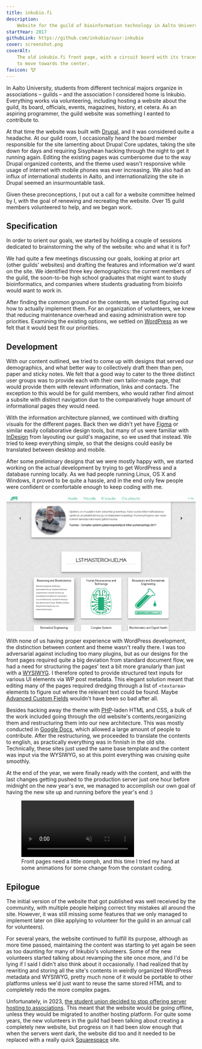 ```yaml
---
title: inkubio.fi
description:
    Website for the guild of bioinformation technology in Aalto University
startYear: 2017
githubLink: https://github.com/inkubio/suur-inkubio
cover: screenshot.png
coverAlt:
    The old inkubio.fi front page, with a circuit board with its traces animated
    to move towards the center.
favicon: 🐮
---
```


In Aalto University, students from different technical majors organize in
associations – guilds – and the association I considered home is Inkubio.
Everything works via volunteering, including hosting a website about the guild,
its board, officials, events, magazines, history, et cetera. As an aspiring
programmer, the guild website was something I eanted to contribute to.

At that time the website was built with [Drupal](https://new.drupal.org/home),
and it was considered quite a headache. At our guild room, I occasionally heard
the board member responsible for the site lamenting about Drupal Core updates,
taking the site down for days and requiring Sisyphean hacking through the night
to get it running again. Editing the existing pages was cumbersome due to the
way Drupal organized contents, and the theme used wasn't responsive while usage
of internet with mobile phones was ever increasing. We also had an influx of
international students in Aalto, and internationalizing the site in Drupal
seemed an insurmountable task.

Given these preconceptions, I put out a call for a website committee helmed by
I, with the goal of renewing and recreating the website. Over 15 guild members
volunteered to help, and we began work.

## Specification

In order to orient our goals, we started by holding a couple of sessions
dedicated to brainstorming the why of the website: who and what it is for?

We had quite a few meetings discussing our goals, looking at prior art (other
guilds' websites) and drafting the features and information we'd want on the
site. We identified three key demographics: the current members of the guild,
the soon-to-be high school graduates that might want to study bioinformatics,
and companies where students graduating from bioinfo would want to work in.

After finding the common ground on the contents, we started figuring out how to
actually implement them. For an organization of volunteers, we knew that
reducing maintenance overhead and easing administration were top priorities.
Examining the existing options, we settled on
[WordPress](https://wordpress.org/) as we felt that it would best fit our
priorities.

## Development

With our content outlined, we tried to come up with designs that served our
demographics, and what better way to collectively draft them than pen, paper and
sticky notes. We felt that a good way to cater to the three distinct user groups
was to provide each with their own tailor-made page, that would provide them
with relevant information, links and contacts. The exception to this would be
for guild members, who would rather find almost a subsite with distinct
navigation due to the comparatively huge amount of informational pages they
would need.

With the information architecture planned, we continued with drafting visuals
for the different pages. Back then we didn't yet have
[Figma](https://www.figma.com/) or similar easily collaborative design tools,
but many of us were familiar with
[InDesign](https://www.adobe.com/products/indesign.html) from layouting our
guild's magazine, so we used that instead. We tried to keep everything simple,
so that the designs could easily be translated between desktop and mobile.

After some preliminary designs that we were mostly happy with, we started
working on the actual development by trying to get WordPress and a database
running locally. As we had people running Linux, OS X and Windows, it proved to
be quite a hassle, and in the end only few people were confident or comfortable
enough to keep coding with me.

![Screenshot of the subpage aimed at companies looking to get to know the students of bioinformation technology.](yrityksille.png "How would you have structured the contents of this page in a WYSIWYG?")

With none of us having proper experience with WordPress development, the
distinction between content and theme wasn't really there. I was too adversarial
against including too many plugins, but as our designs for the front pages
required quite a big deviation from standard document flow, we had a need for
structuring the pages' text a bit more granularly than just with a
[WYSIWYG](https://en.wikipedia.org/wiki/WYSIWYG). I therefore opted to provide
structured text inputs for various UI elements via WP post metadata. This
elegant solution meant that editing many of the pages required dredging through
a list of `<textarea>` elements to figure out where the relevant text could be
found. Maybe [Advanced Custom Fields](https://www.advancedcustomfields.com/)
wouldn't have been so bad after all.

Besides hacking away the theme with [PHP](https://www.php.net/)-laden HTML and
CSS, a bulk of the work included going through the old website's
contents,reorganizing them and restructuring them into our new architecture.
This was mostly conducted in [Google Docs](https://docs.google.com/), which
allowed a large amount of people to contribute. After the restructuring, we
proceeded to translate the contents to english, as practically everything was in
finnish in the old site. Technically, these sites just used the same base
template and the content was input via the WYSIWYG, so at this point everything
was cruising quite smoothly.

At the end of the year, we were finally ready with the content, and with the
last changes getting pushed to the production server just one hour before
midnight on the new year's eve, we managed to accomplish our own goal of having
the new site up and running before the year's end :)

<figure>
    <video
        src="/videos/circuit.webm" autoplay muted loop
        aria-label="Inkubio.fi home page background animation, showing a green circuit board with balls of light tracing the contact surfaces across the board."
    ></video>
    <figcaption>
        Front pages need a little oomph, and this time I tried my hand at some animations for some change from the constant coding.
    </figcaption>
</figure>

## Epilogue

The initial version of the website that got published was well received by the
community, with multiple people helping correct tiny mistakes all around the
site. However, it was still missing some features that we only managed to
implement later on (like applying to volunteer for the guild in an annual call
for volunteers).

For several years, the website continued to fulfill its purpose, although as
more time passed, maintaining the content was starting to yet again be seen as
too daunting for many of Inkubio's volunteers. Some of the new volunteers
started talking about revamping the site once more, and I'd be lying if I said I
didn't also think about it occasionally. I had realized that by rewriting and
storing all the site's contents in weirdly organized WordPress metadata and
WYSIWYG, pretty much none of it would be portable to other platforms unless we'd
just want to reuse the same stored HTML and to completely redo the more complex
pages.

Unfortunately, in 2023,
[the student union decided to stop offering server hosting to associations](https://www.ayy.fi/en/ayy-will-discontinue-associations-website-services).
This meant that the website would be going offline, unless they would be
migrated to another hosting platform. For quite some years, the new volunteers
in the guild had been talking about creating a completely new website, but
progress on it had been slow enough that when the servers went dark, the website
did too and it needed to be replaced with a really quick
[Squarespace](https://www.squarespace.com/) site.
